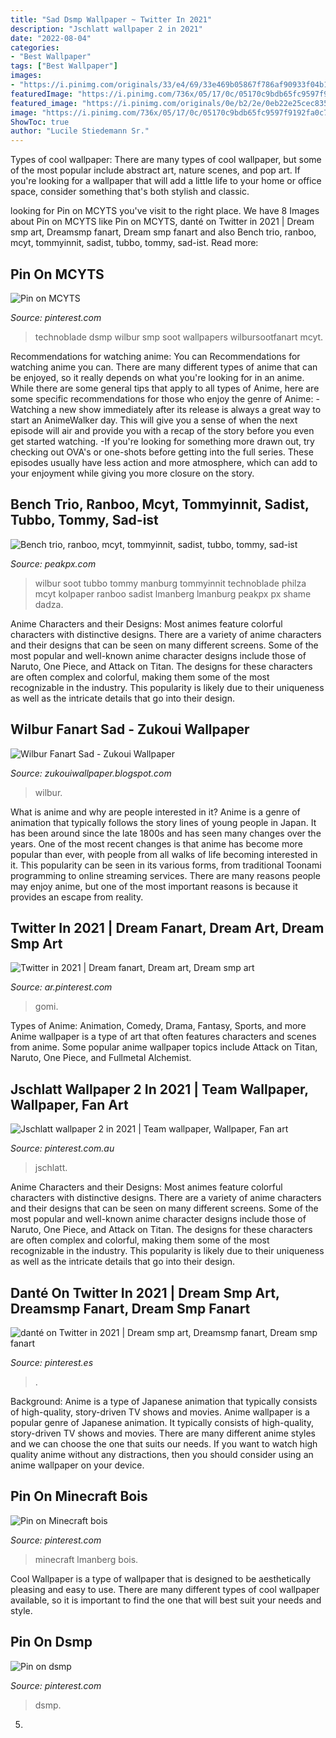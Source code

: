 ```yaml
---
title: "Sad Dsmp Wallpaper ~ Twitter In 2021"
description: "Jschlatt wallpaper 2 in 2021"
date: "2022-08-04"
categories:
- "Best Wallpaper"
tags: ["Best Wallpaper"]
images:
- "https://i.pinimg.com/originals/33/e4/69/33e469b05867f786af90933f04b15083.jpg"
featuredImage: "https://i.pinimg.com/736x/05/17/0c/05170c9bdb65fc9597f9192fa0c744c7.jpg"
featured_image: "https://i.pinimg.com/originals/0e/b2/2e/0eb22e25cec835e16f35aef50f6c6195.jpg"
image: "https://i.pinimg.com/736x/05/17/0c/05170c9bdb65fc9597f9192fa0c744c7.jpg"
ShowToc: true
author: "Lucile Stiedemann Sr."
---
```



Types of cool wallpaper:
There are many types of cool wallpaper, but some of the most popular include abstract art, nature scenes, and pop art. If you're looking for a wallpaper that will add a little life to your home or office space, consider something that's both stylish and classic.

	

		
looking for Pin on MCYTS you've visit to the right place. We have 8 Images about Pin on MCYTS like Pin on MCYTS, danté on Twitter in 2021 | Dream smp art, Dreamsmp fanart, Dream smp fanart and also Bench trio, ranboo, mcyt, tommyinnit, sadist, tubbo, tommy, sad-ist. Read more:
		
    
## Pin On MCYTS

<img loading=lazy src="https://i.pinimg.com/736x/20/d2/48/20d2481daa637dce1bfb2c3593e0187f.jpg" onerror="this.onerror=null;this.src='https://tse2.mm.bing.net/th?id=OIP.VlsaRMenSIdfjqHl_d0KNwHaMV&amp;pid=15.1';" alt="Pin on MCYTS">

_Source: pinterest.com_

>technoblade dsmp wilbur smp soot wallpapers wilbursootfanart mcyt. 

	

Recommendations for watching anime: You can
Recommendations for watching anime you can. There are many different types of anime that can be enjoyed, so it really depends on what you're looking for in an anime. While there are some general tips that apply to all types of Anime, here are some specific recommendations for those who enjoy the genre of Anime: 
-Watching a new show immediately after its release is always a great way to start an AnimeWalker day. This will give you a sense of when the next episode will air and provide you with a recap of the story before you even get started watching. 
-If you're looking for something more drawn out, try checking out OVA's or one-shots before getting into the full series. These episodes usually have less action and more atmosphere, which can add to your enjoyment while giving you more closure on the story.

    
## Bench Trio, Ranboo, Mcyt, Tommyinnit, Sadist, Tubbo, Tommy, Sad-ist

<img loading=lazy src="https://w0.peakpx.com/wallpaper/536/981/HD-wallpaper-wilbur-soot-dadza-dream-dream-smp-philza-tommy-tommyinnit-tubbo-wilbur-soot-thumbnail.jpg" onerror="this.onerror=null;this.src='https://tse3.mm.bing.net/th?id=OIP.RLO9rMUq_FGHatsvAZJGDgAAAA&amp;pid=15.1';" alt="Bench trio, ranboo, mcyt, tommyinnit, sadist, tubbo, tommy, sad-ist">

_Source: peakpx.com_

>wilbur soot tubbo tommy manburg tommyinnit technoblade philza mcyt kolpaper ranboo sadist lmanberg lmanburg peakpx px shame dadza. 

	

Anime Characters and their Designs: Most animes feature colorful characters with distinctive designs.
There are a variety of anime characters and their designs that can be seen on many different screens. Some of the most popular and well-known anime character designs include those of Naruto, One Piece, and Attack on Titan. The designs for these characters are often complex and colorful, making them some of the most recognizable in the industry. This popularity is likely due to their uniqueness as well as the intricate details that go into their design.

    
## Wilbur Fanart Sad - Zukoui Wallpaper

<img loading=lazy src="https://64.media.tumblr.com/4849f651c2bb7461a9ca3bfcb3feb9c8/46b36e213f9fefb4-78/s1280x1920/98042577d44996cf07a07d3cacde9f56b22c1d8a.jpg" onerror="this.onerror=null;this.src='https://tse1.mm.bing.net/th?id=OIP.Gufk2Li18YN76ZNXDfk2kQHaEK&amp;pid=15.1';" alt="Wilbur Fanart Sad - Zukoui Wallpaper">

_Source: zukouiwallpaper.blogspot.com_

>wilbur. 

	

What is anime and why are people interested in it?
Anime is a genre of animation that typically follows the story lines of young people in Japan. It has been around since the late 1800s and has seen many changes over the years. One of the most recent changes is that anime has become more popular than ever, with people from all walks of life becoming interested in it. This popularity can be seen in its various forms, from traditional Toonami programming to online streaming services. There are many reasons people may enjoy anime, but one of the most important reasons is because it provides an escape from reality.

    
## Twitter In 2021 | Dream Fanart, Dream Art, Dream Smp Art

<img loading=lazy src="https://i.pinimg.com/originals/33/e4/69/33e469b05867f786af90933f04b15083.jpg" onerror="this.onerror=null;this.src='https://tse1.mm.bing.net/th?id=OIP.ayYmhj3uAzHi3TQYp3E_cAHaFt&amp;pid=15.1';" alt="Twitter in 2021 | Dream fanart, Dream art, Dream smp art">

_Source: ar.pinterest.com_

>gomi. 

	

Types of Anime: Animation, Comedy, Drama, Fantasy, Sports, and more
Anime wallpaper is a type of art that often features characters and scenes from anime. Some popular anime wallpaper topics include Attack on Titan, Naruto, One Piece, and Fullmetal Alchemist.

    
## Jschlatt Wallpaper 2 In 2021 | Team Wallpaper, Wallpaper, Fan Art

<img loading=lazy src="https://i.pinimg.com/736x/05/17/0c/05170c9bdb65fc9597f9192fa0c744c7.jpg" onerror="this.onerror=null;this.src='https://tse1.mm.bing.net/th?id=OIP.daJcVtgQDtgly0PCaGZySwHaNO&amp;pid=15.1';" alt="Jschlatt wallpaper 2 in 2021 | Team wallpaper, Wallpaper, Fan art">

_Source: pinterest.com.au_

>jschlatt. 

	

Anime Characters and their Designs: Most animes feature colorful characters with distinctive designs.
There are a variety of anime characters and their designs that can be seen on many different screens. Some of the most popular and well-known anime character designs include those of Naruto, One Piece, and Attack on Titan. The designs for these characters are often complex and colorful, making them some of the most recognizable in the industry. This popularity is likely due to their uniqueness as well as the intricate details that go into their design.

    
## Danté On Twitter In 2021 | Dream Smp Art, Dreamsmp Fanart, Dream Smp Fanart

<img loading=lazy src="https://i.pinimg.com/originals/24/48/a0/2448a0873c1978a2a63a0c843f17a5ce.png" onerror="this.onerror=null;this.src='https://tse4.mm.bing.net/th?id=OIP.D7lhWZzH2RbVb6GdO67FYAHaEl&amp;pid=15.1';" alt="danté on Twitter in 2021 | Dream smp art, Dreamsmp fanart, Dream smp fanart">

_Source: pinterest.es_

>. 

	

Background: Anime is a type of Japanese animation that typically consists of high-quality, story-driven TV shows and movies.
Anime wallpaper is a popular genre of Japanese animation. It typically consists of high-quality, story-driven TV shows and movies. There are many different anime styles and we can choose the one that suits our needs. If you want to watch high quality anime without any distractions, then you should consider using an anime wallpaper on your device.

    
## Pin On Minecraft Bois

<img loading=lazy src="https://i.pinimg.com/736x/3b/de/7a/3bde7a17d7bf1f9744517432a08a19bd.jpg" onerror="this.onerror=null;this.src='https://tse4.mm.bing.net/th?id=OIP.5HfaVsjSk7KkjxY1S2SXWQHaEW&amp;pid=15.1';" alt="Pin on Minecraft bois">

_Source: pinterest.com_

>minecraft lmanberg bois. 

	

Cool Wallpaper is a type of wallpaper that is designed to be aesthetically pleasing and easy to use. There are many different types of cool wallpaper available, so it is important to find the one that will best suit your needs and style.

    
## Pin On Dsmp

<img loading=lazy src="https://i.pinimg.com/originals/0e/b2/2e/0eb22e25cec835e16f35aef50f6c6195.jpg" onerror="this.onerror=null;this.src='https://tse3.mm.bing.net/th?id=OIP.kCGaw_DCfvYCJCXvcM4YswHaDN&amp;pid=15.1';" alt="Pin on dsmp">

_Source: pinterest.com_

>dsmp. 

	

5.

